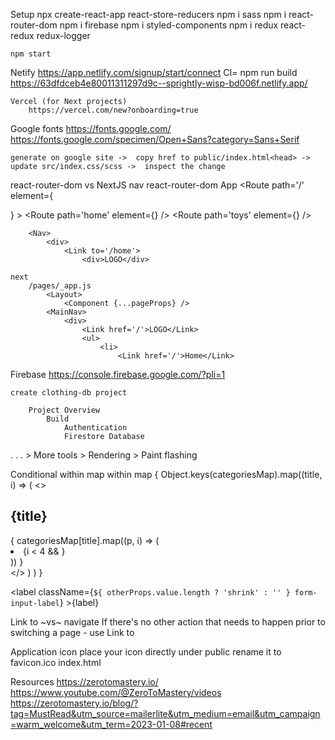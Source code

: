 Setup
    npx create-react-app react-store-reducers
        npm i sass      npm i react-router-dom      npm i firebase
        npm i styled-components
        npm i redux react-redux redux-logger

    npm start          

Netify
    https://app.netlify.com/signup/start/connect
        CI= npm run build
            https://63dfdceb4e80011311297d9c--sprightly-wisp-bd006f.netlify.app/

    Vercel (for Next projects)
        https://vercel.com/new?onboarding=true

Google fonts
    https://fonts.google.com/       https://fonts.google.com/specimen/Open+Sans?category=Sans+Serif

    generate on google site ->  copy href to public/index.html<head> -> update src/index.css/scss ->  inspect the change

react-router-dom  vs   NextJS nav
    react-router-dom
        App
            <Routes>
                <Route path='/' element={<Nav />} >
                    <Route path='home' element={<Home />} />
                    <Route path='toys' element={<Toys />} />
    
        <Nav>
            <div>
                <Link to='/home'>
                    <div>LOGO</div>

    next
        /pages/_app.js
            <Layout>
                <Component {...pageProps} />
            <MainNav>
                <div>
                    <Link href='/'>LOGO</Link>
                    <ul>
                        <li>
                            <Link href='/'>Home</Link>

Firebase
    https://console.firebase.google.com/?pli=1

    create clothing-db project

        Project Overview
            Build
                Authentication
                Firestore Database

.
.
.   >   More tools >    Rendering   > Paint flashing


Conditional within map within map
    {
        Object.keys(categoriesMap).map((title, i) => (
            <>
                <h2>{title}</h2>
                <div className='products'>
                    {
                        categoriesMap[title].map((p, i) => (
                            <li key={i}>
                                {i < 4 && <Product product={p}  />}
                            </li>
                        ))
                    }
                </div>
            </>
        ) )
    }   

<label className={`${ otherProps.value.length ? 'shrink' : '' } form-input-label`} >{label}</label>

Link to ~vs~ navigate
    If there's no other action that needs to happen prior to switching a page - use Link to

Application icon
    place your icon directly under public
    rename it to favicon.ico
    index.html
        <head>
            <meta charset="utf-8" />
            <link rel="icon" href="%PUBLIC_URL%/favicon.ico" />


Resources
    https://zerotomastery.io/
    https://www.youtube.com/@ZeroToMastery/videos
    https://zerotomastery.io/blog/?tag=MustRead&utm_source=mailerlite&utm_medium=email&utm_campaign=warm_welcome&utm_term=2023-01-08#recent


